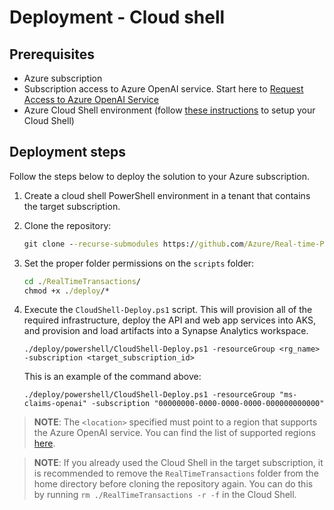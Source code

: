 # Deployment - Cloud shell

## Prerequisites

- Azure subscription
- Subscription access to Azure OpenAI service. Start here to [Request Access to Azure OpenAI Service](https://customervoice.microsoft.com/Pages/ResponsePage.aspx?id=v4j5cvGGr0GRqy180BHbR7en2Ais5pxKtso_Pz4b1_xUOFA5Qk1UWDRBMjg0WFhPMkIzTzhKQ1dWNyQlQCN0PWcu)
- Azure Cloud Shell environment (follow [these instructions](https://learn.microsoft.com/en-us/azure/cloud-shell/quickstart?tabs=azurecli) to setup your Cloud Shell)

## Deployment steps

Follow the steps below to deploy the solution to your Azure subscription.

1. Create a cloud shell PowerShell environment in a tenant that contains the target subscription.  

1. Clone the repository:

    ```cmd
    git clone --recurse-submodules https://github.com/Azure/Real-time-Payment-Transaction-Processing-at-Scale.git
    ```

1. Set the proper folder permissions on the `scripts` folder:

    ```cmd
    cd ./RealTimeTransactions/
    chmod +x ./deploy/*
    ```

1. Execute the `CloudShell-Deploy.ps1` script. This will provision all of the required infrastructure, deploy the API and web app services into AKS, and provision and load artifacts into a Synapse Analytics workspace.

    ```pwsh
    ./deploy/powershell/CloudShell-Deploy.ps1 -resourceGroup <rg_name> -subscription <target_subscription_id>
    ```

    This is an example of the command above:

    ```pwsh
    ./deploy/powershell/CloudShell-Deploy.ps1 -resourceGroup "ms-claims-openai" -subscription "00000000-0000-0000-0000-000000000000"
    ```

>**NOTE**: The `<location>` specified must point to a region that supports the Azure OpenAI service. You can find the list of supported regions [here](https://azure.microsoft.com/en-us/explore/global-infrastructure/products-by-region/?products=cognitive-services).

>**NOTE**: If you already used the Cloud Shell in the target subscription, it is recommended to remove the `RealTimeTransactions` folder from the home directory before cloning the repository again. You can do this by running `rm ./RealTimeTransactions -r -f` in the Cloud Shell.
